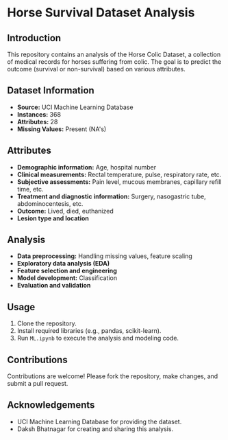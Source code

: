 # Horse Survival Dataset Analysis

## Introduction
This repository contains an analysis of the Horse Colic Dataset, a collection of medical records for horses suffering from colic. The goal is to predict the outcome (survival or non-survival) based on various attributes.

## Dataset Information
- **Source:** UCI Machine Learning Database
- **Instances:** 368
- **Attributes:** 28
- **Missing Values:** Present (NA's)

## Attributes
- **Demographic information:** Age, hospital number
- **Clinical measurements:** Rectal temperature, pulse, respiratory rate, etc.
- **Subjective assessments:** Pain level, mucous membranes, capillary refill time, etc.
- **Treatment and diagnostic information:** Surgery, nasogastric tube, abdominocentesis, etc.
- **Outcome:** Lived, died, euthanized
- **Lesion type and location**

## Analysis
- **Data preprocessing:** Handling missing values, feature scaling
- **Exploratory data analysis (EDA)**
- **Feature selection and engineering**
- **Model development:** Classification
- **Evaluation and validation**

## Usage
1. Clone the repository.
2. Install required libraries (e.g., pandas, scikit-learn).
3. Run `ML.ipynb` to execute the analysis and modeling code.

## Contributions
Contributions are welcome! Please fork the repository, make changes, and submit a pull request.

## Acknowledgements
- UCI Machine Learning Database for providing the dataset.
- Daksh Bhatnagar for creating and sharing this analysis.
